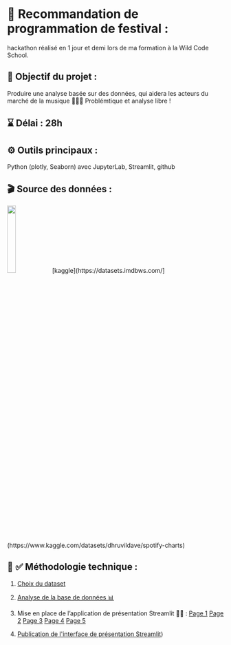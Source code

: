 # 🎼 Recommandation de programmation de festival :

hackathon réalisé en 1 jour et demi lors de ma formation à la Wild Code School.

## 🎯 Objectif du projet :

Produire une analyse basée sur des données, qui aidera les acteurs du marché de la musique 🔎👨‍💻
Problémtique et analyse libre !

## ⌛ Délai : 28h

## ⚙️ Outils principaux : 
Python (plotly, Seaborn) avec JupyterLab, Streamlit, github 


## 🎬 Source des données :  
<img src="https://www.scdn.co/i/_global/open-graph-default.png" width=20% height=20%>
[kaggle](https://datasets.imdbws.com/](https://www.kaggle.com/datasets/dhruvildave/spotify-charts)


## 📎 ✅ Méthodologie technique :

1) [Choix du dataset](https://github.com/CamilleMagnette/festival/blob/main/JUPITERLAB/notebook%20choix%20du%20dataset%20et%20problematique.ipynb)

2) [Analyse de la base de données 📊](https://github.com/CamilleMagnette/festival/blob/main/JUPITERLAB/Analyse_des_datasets_hackathon.ipynb)

3) Mise en place de l’application de présentation Streamlit 👨‍💻  :
  [Page 1](https://github.com/CamilleMagnette/festival/blob/main/STREAMLIT/Presentation_du_projet.py)
  [Page 2](https://github.com/CamilleMagnette/festival/blob/main/STREAMLIT/pages/01_Donnees_et_outils.py)
  [Page 3](https://github.com/CamilleMagnette/festival/blob/main/STREAMLIT/pages/02_Marche_du_stream_en_2021.py)
  [Page 4](https://github.com/CamilleMagnette/festival/blob/main/STREAMLIT/pages/03_Recommandation_dartistes.py)
  [Page 5](https://github.com/CamilleMagnette/festival/blob/main/STREAMLIT/pages/04_Recommandation_programmation.py)
  
4) [Publication de l'interface de présentation Streamlit](https://camillemagnette-festival-streamlitpresentation-du-projet-pniqto.streamlit.app/))
